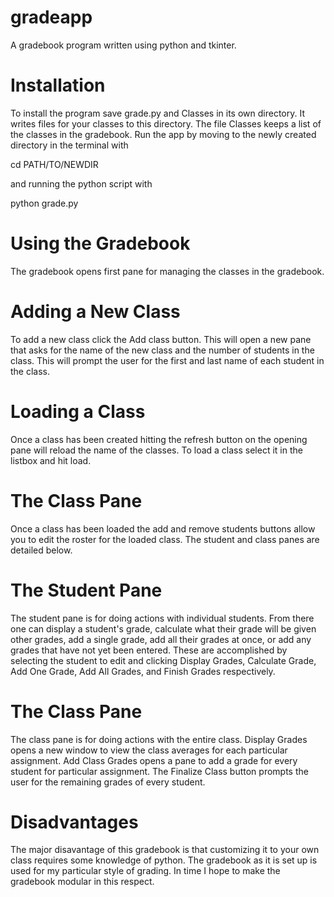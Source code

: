 # gradeapp
A gradebook program written using python and tkinter. 

# Installation
To install the program save grade.py and Classes in its own directory. It writes files for your classes to this directory. The file Classes keeps a list of the classes in the gradebook. Run the app by moving to the newly created directory in the terminal with 

cd PATH/TO/NEWDIR

and running the  python script with 

python grade.py

# Using the Gradebook

The gradebook opens first pane for managing the classes in the gradebook.

# Adding a New Class

To add a new class click the Add class button. This will open a new pane that asks for the name of the new class and the number of students in the class. This will prompt the user for the first and last name of each student in the class. 

# Loading a Class

Once a class has been created hitting the refresh button on the opening pane will reload the name of the classes. To load a class select it in the listbox and hit load. 

# The Class Pane 
Once a class has been loaded the add and remove students buttons allow you to edit the roster for the loaded class. The student and class panes are detailed below. 

# The Student Pane

The student pane is for doing actions with individual students. From there one can display a student's grade, calculate what their grade will be given other grades, add a single grade, add all their grades at once, or add any grades that have not yet been entered. These are accomplished by selecting the student to edit and clicking Display Grades, Calculate Grade, Add One Grade, Add All Grades, and Finish Grades respectively. 

# The Class Pane

The class pane is for doing actions with the entire class. Display Grades opens a new window to view the class averages for each particular assignment. Add Class Grades opens a pane to add a grade for every student for particular assignment. The Finalize Class button prompts the user for the remaining grades of every student. 

# Disadvantages

The major disavantage of this gradebook is that customizing it to your own class requires some knowledge of python. The gradebook as it is set up is used for my particular style of grading. In time I hope to make the gradebook modular in this respect. 
